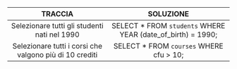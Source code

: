 | TRACCIA                                      | SOLUZIONE                                                    |
| :--------------------------------------------: | :------------------------------------------------------------: |
| Selezionare tutti gli studenti nati nel 1990 | SELECT \* FROM `students` WHERE YEAR (date_of_birth) = 1990; |
| Selezionare tutti i corsi che valgono più di 10 crediti | SELECT * FROM `courses` WHERE cfu > 10;  |
